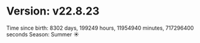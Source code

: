 # Version: v22.8.23
Time since birth: 8302 days, 199249 hours, 11954940 minutes, 717296400 seconds
Season: Summer ☀️
